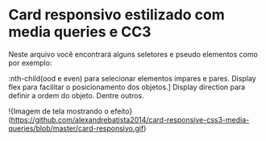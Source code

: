 # Card responsivo estilizado com media queries e CC3

Neste arquivo você encontrará alguns seletores e pseudo elementos como por exemplo:

:nth-child(ood e even) para selecionar elementos ímpares e pares.
Display flex para facilitar o posicionamento dos objetos.]
Display direction para definir a ordem do objeto.
Dentre outros.

!{Imagem de tela mostrando o efeito}(https://github.com/alexandrebatista2014/card-responsive-css3-media-queries/blob/master/card-responsivo.gif)
